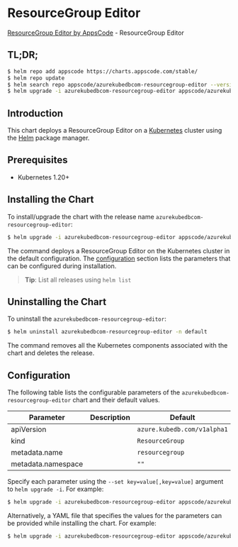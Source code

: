 # ResourceGroup Editor

[ResourceGroup Editor by AppsCode](https://appscode.com) - ResourceGroup Editor

## TL;DR;

```bash
$ helm repo add appscode https://charts.appscode.com/stable/
$ helm repo update
$ helm search repo appscode/azurekubedbcom-resourcegroup-editor --version=v0.27.0
$ helm upgrade -i azurekubedbcom-resourcegroup-editor appscode/azurekubedbcom-resourcegroup-editor -n default --create-namespace --version=v0.27.0
```

## Introduction

This chart deploys a ResourceGroup Editor on a [Kubernetes](http://kubernetes.io) cluster using the [Helm](https://helm.sh) package manager.

## Prerequisites

- Kubernetes 1.20+

## Installing the Chart

To install/upgrade the chart with the release name `azurekubedbcom-resourcegroup-editor`:

```bash
$ helm upgrade -i azurekubedbcom-resourcegroup-editor appscode/azurekubedbcom-resourcegroup-editor -n default --create-namespace --version=v0.27.0
```

The command deploys a ResourceGroup Editor on the Kubernetes cluster in the default configuration. The [configuration](#configuration) section lists the parameters that can be configured during installation.

> **Tip**: List all releases using `helm list`

## Uninstalling the Chart

To uninstall the `azurekubedbcom-resourcegroup-editor`:

```bash
$ helm uninstall azurekubedbcom-resourcegroup-editor -n default
```

The command removes all the Kubernetes components associated with the chart and deletes the release.

## Configuration

The following table lists the configurable parameters of the `azurekubedbcom-resourcegroup-editor` chart and their default values.

|     Parameter      | Description |                Default                 |
|--------------------|-------------|----------------------------------------|
| apiVersion         |             | <code>azure.kubedb.com/v1alpha1</code> |
| kind               |             | <code>ResourceGroup</code>             |
| metadata.name      |             | <code>resourcegroup</code>             |
| metadata.namespace |             | <code>""</code>                        |


Specify each parameter using the `--set key=value[,key=value]` argument to `helm upgrade -i`. For example:

```bash
$ helm upgrade -i azurekubedbcom-resourcegroup-editor appscode/azurekubedbcom-resourcegroup-editor -n default --create-namespace --version=v0.27.0 --set apiVersion=azure.kubedb.com/v1alpha1
```

Alternatively, a YAML file that specifies the values for the parameters can be provided while
installing the chart. For example:

```bash
$ helm upgrade -i azurekubedbcom-resourcegroup-editor appscode/azurekubedbcom-resourcegroup-editor -n default --create-namespace --version=v0.27.0 --values values.yaml
```
